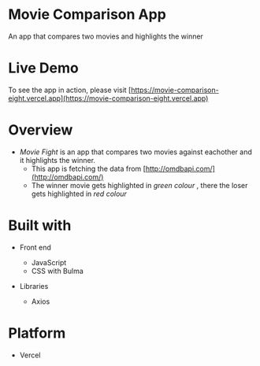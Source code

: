 # Movie Comparison App

An app that compares two movies and highlights the winner

# Live Demo

To see the app in action, please visit [https://movie-comparison-eight.vercel.app](https://movie-comparison-eight.vercel.app)

# Overview

- *Movie Fight* is an app that compares two movies against eachother and it highlights the winner. 
	- This app is fetching the data from [http://omdbapi.com/](http://omdbapi.com/)
	- The winner movie gets highlighted in *green colour* , there the loser gets highlighted in *red colour*


# Built with

- Front end
	- JavaScript
	- CSS with Bulma

- Libraries
	- Axios

# Platform

- Vercel



